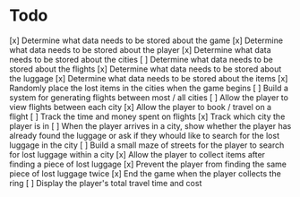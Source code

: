 # Todo

[x] Determine what data needs to be stored about the game
[x] Determine what data needs to be stored about the player
[x] Determine what data needs to be stored about the cities 
[ ] Determine what data needs to be stored about the flights 
[x] Determine what data needs to be stored about the luggage 
[x] Determine what data needs to be stored about the items 
[x] Randomly place the lost items in the cities when the game begins
[ ] Build a system for generating flights between most / all cities
[ ] Allow the player to view flights between each city
[x] Allow the player to book / travel on a flight
[ ] Track the time and money spent on flights
[x] Track which city the player is in
[ ] When the player arrives in a city, show whether the player has already found the luggage or ask if they whould like to search for the lost luggage in the city
[ ] Build a small maze of streets for the player to search for lost luggage within a city
[x] Allow the player to collect items after finding a piece of lost luggage
[x] Prevent the player from finding the same piece of lost luggage twice
[x] End the game when the player collects the ring
[ ] Display the player's total travel time and cost
